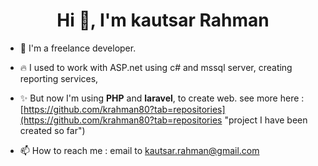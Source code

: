 <h1 align="center">Hi 👋, I'm kautsar Rahman</h1>

- 🔭 I'm a freelance developer.

- :fire: I used to work with ASP.net using c# and mssql server, creating reporting services,

- ✨ But now I'm using **PHP** and **laravel**, to create web. see more here : [https://github.com/krahman80?tab=repositories](https://github.com/krahman80?tab=repositories "project I have been created so far")

- 📫 How to reach me : email to kautsar.rahman@gmail.com

<!--
**krahman80/krahman80** is a ✨ _special_ ✨ repository because its `README.md` (this file) appears on your GitHub profile.

Here are some ideas to get you started:

- 🔭 I’m currently working on ...
- 🌱 I’m currently learning ...
- 👯 I’m looking to collaborate on ...
- 🤔 I’m looking for help with ...
- 💬 Ask me about ...
- 📫 How to reach me: ...
- 😄 Pronouns: ...
- ⚡ Fun fact: ...
-->
